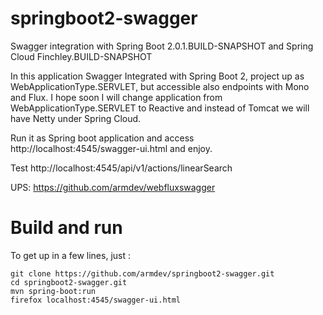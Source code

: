 # springboot2-swagger
Swagger integration with Spring Boot 2.0.1.BUILD-SNAPSHOT and Spring Cloud Finchley.BUILD-SNAPSHOT

In this application Swagger Integrated with Spring Boot 2, project up as WebApplicationType.SERVLET, but accessible also endpoints with Mono and Flux. I hope soon I will change application from WebApplicationType.SERVLET to Reactive and instead of Tomcat we will have Netty under Spring Cloud.

Run it as Spring boot application and access http://localhost:4545/swagger-ui.html and enjoy.

Test http://localhost:4545/api/v1/actions/linearSearch

UPS: https://github.com/armdev/webfluxswagger

# Build and run

To get up in a few lines, just :

```
git clone https://github.com/armdev/springboot2-swagger.git
cd springboot2-swagger.git
mvn spring-boot:run
firefox localhost:4545/swagger-ui.html
```
